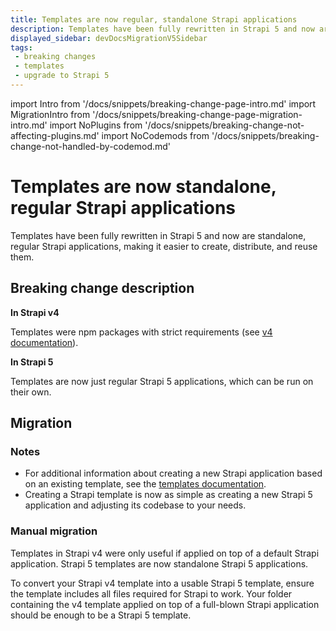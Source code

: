```yaml
---
title: Templates are now regular, standalone Strapi applications
description: Templates have been fully rewritten in Strapi 5 and now are standalone, regular Strapi applications, making it easier to create, distribute, and re-use them.
displayed_sidebar: devDocsMigrationV5Sidebar
tags:
 - breaking changes
 - templates
 - upgrade to Strapi 5
---
```


import Intro from '/docs/snippets/breaking-change-page-intro.md'
import MigrationIntro from '/docs/snippets/breaking-change-page-migration-intro.md'
import NoPlugins from '/docs/snippets/breaking-change-not-affecting-plugins.md'
import NoCodemods from '/docs/snippets/breaking-change-not-handled-by-codemod.md'

# Templates are now standalone, regular Strapi applications

Templates have been fully rewritten in Strapi 5 and now are standalone, regular Strapi applications, making it easier to create, distribute, and reuse them.
<Intro />
<NoPlugins />
<NoCodemods />

## Breaking change description

<SideBySideContainer>

<SideBySideColumn>

**In Strapi v4**

<!-- TODO: update this link with docs-v4 just before the stable -->
Templates were npm packages with strict requirements (see [v4 documentation](https://docs.strapi.io/dev-docs/templates)).

</SideBySideColumn>

<SideBySideColumn>

**In Strapi 5**

Templates are now just regular Strapi 5 applications, which can be run on their own.

</SideBySideColumn>

</SideBySideContainer>

## Migration

<MigrationIntro />

### Notes

* For additional information about creating a new Strapi application based on an existing template, see the [templates documentation](/dev-docs/templates).
* Creating a Strapi template is now as simple as creating a new Strapi 5 application and adjusting its codebase to your needs.

### Manual migration

Templates in Strapi v4 were only useful if applied on top of a default Strapi application. Strapi 5 templates are now standalone Strapi 5 applications. 

To convert your Strapi v4 template into a usable Strapi 5 template, ensure the template includes all files required for Strapi to work. Your folder containing the v4 template applied on top of a full-blown Strapi application should be enough to be a Strapi 5 template.
